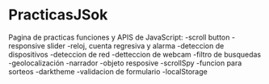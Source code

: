 # PracticasJSok
Pagina de practicas funciones y APIS de JavaScript:
-scroll button
-responsive slider
-reloj, cuenta regresiva y alarma
-deteccion de dispositivos
-deteccion de red
-detteccion de webcam
-filtro de busquedas
-geolocalización
-narrador
-objeto resposive
-scrollSpy
-funcion para sorteos
-darktheme
-validacion de formulario
-localStorage

